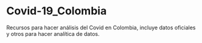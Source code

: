 # Covid-19_Colombia
Recursos para hacer análisis del Covid en Colombia, incluye datos oficiales y otros para hacer analítica de datos. 
